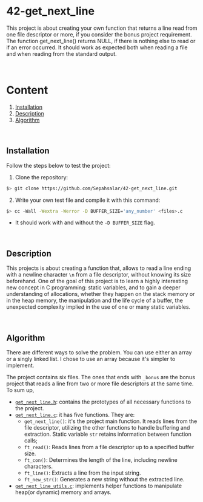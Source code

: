 # 42-get_next_line
This project is about creating your own function that returns a line read from one file descriptor or more, if you consider the bonus project requirement. The function get_next_line() returns NULL, if there is nothing else to read or if an error occurred. It should work as expected both when reading a file and when reading from the standard output.

</br>

# Content

1. [Installation](#installation)
2. [Description](#description)
3. [Algorithm](#algorithm)

</br>

## Installation

Follow the steps below to test the project: 

1. Clone the repository:
```bash
$> git clone https://github.com/Sepahsalar/42-get_next_line.git
```
2. Write your own test file and compile it with this command:
```bash
$> cc -Wall -Wextra -Werror -D BUFFER_SIZE='any_number' <files>.c
```
- It should work with and without the  `-D BUFFER_SIZE` flag.

</br>

## Description

This projects is about creating a function that, allows to read a line ending with a newline character `\n` from a file descriptor, without knowing its size beforehand. One of the goal of this project is to learn a highly interesting new concept in C programming: static variables, and to gain a deeper understanding of allocations, whether they happen on the stack memory or in the heap memory, the manipulation and the life cycle of a buffer, the unexpected complexity implied in the use of one or many static variables.

</br>

## Algorithm

There are different ways to solve the problem. You can use either an array or a singly linked list. I chose to use an array because it's simpler to implement.

The project contains six files. The ones that ends with `_bonus` are the bonus project that reads a line from two or more file descriptors at the same time. To sum up,

- [`get_next_line.h`](get_next_line.h): contains the prototypes of all necessary functions to the project.
- [`get_next_line.c`](get_next_line.c): it has five functions. They are:
  - `get_next_line()`: it's the project main function. It reads lines from the file descriptor, utilizing the other functions to handle buffering and extraction. Static variable `str` retains information between function calls;
  - `ft_read()`: Reads lines from a file descriptor up to a specified buffer size.
  - `ft_con()`: Determines the length of the line, including newline characters.
  - `ft_line()`: Extracts a line from the input string.
  - `ft_new_str()`: Generates a new string without the extracted line.
- [`get_next_line_utils.c`](get_next_line_utils.c): implements helper functions to manipulate heap(or dynamic) memory and arrays.
